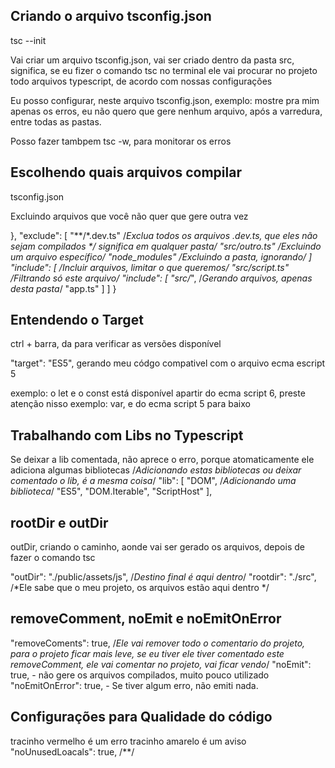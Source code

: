 ## Criando o arquivo tsconfig.json

tsc --init

Vai criar um arquivo tsconfig.json, vai ser criado dentro da pasta src, significa, se eu fizer o comando tsc no terminal ele vai procurar no projeto todo arquivos typescript, de acordo com nossas configurações

Eu posso configurar, neste arquivo tsconfig.json, exemplo: mostre pra mim apenas os erros, eu não quero que gere nenhum arquivo, após a varredura, entre todas as pastas.

Posso fazer tambpem tsc -w, para monitorar os erros

## Escolhendo quais arquivos compilar

tsconfig.json

Excluindo arquivos que você não quer que gere outra vez

},
"exclude": [
    "**/*.dev.ts"  /*Exclua todos os arquivos .dev.ts, que eles não sejam compilados **/ significa em qualquer pasta*/
    "src/outro.ts" /*Excluindo um arquivo específico*/
    "node_modules" /*Excluindo a pasta, ignorando*/ 
]
"include": [
    /*Incluir arquivos, limitar o que queremos*/
    "src/script.ts"  /*Filtrando só este arquivo*/
    "include": [
        "src/*", /*Gerando arquivos, apenas desta pasta*/
        "app.ts"
    ]
]
}

## Entendendo o Target

ctrl + barra, da para verificar as versões disponível

"target": "ES5", gerando meu códgo compativel com o arquivo ecma escript 5

exemplo: o let e o const está disponível apartir do ecma script 6, preste atenção nisso
exemplo: var, e do ecma script 5 para baixo

## Trabalhando com Libs no Typescript

Se deixar a lib comentada, não aprece o erro, porque atomaticamente ele adiciona algumas bibliotecas
/*Adicionando estas bibliotecas ou deixar comentado o lib, é a mesma coisa*/
"lib": [
    "DOM", /*Adicionando uma biblioteca*/
    "ES5",
    "DOM.Iterable",
    "ScriptHost" 
],

## rootDir e outDir

outDir, criando o caminho, aonde vai ser gerado os arquivos, depois de fazer o comando tsc

"outDir": "./public/assets/js", /*Destino final é aqui dentro*/
"rootdir": "./src", /*Ele sabe que o meu projeto, os arquivos estão aqui dentro */

## removeComment, noEmit e noEmitOnError
"removeComents": true, /*Ele vai remover todo o comentario do projeto, para o projeto ficar mais leve, se eu tiver ele tiver comentado este removeComment, ele vai comentar no projeto, vai ficar vendo*/
"noEmit": true, - não gere os arquivos compilados, muito pouco utilizado
"noEmitOnError": true, - Se tiver algum erro, não emiti nada.

## Configurações para Qualidade do código
tracinho vermelho é um erro
tracinho amarelo é um aviso
"noUnusedLoacals": true, /**/